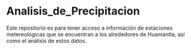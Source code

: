 # Analisis_de_Precipitacion
Este repositorio es para tener acceso a información de estaciones metereológicas que se encuentran a los alrededores de Huamantla, así como el análisis de estos datos.
